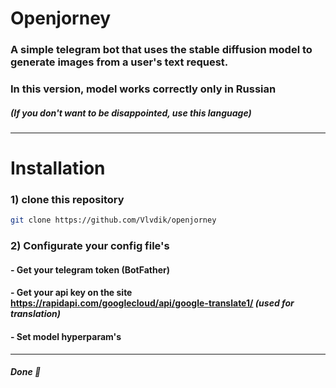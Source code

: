 # Оpenjorney
### A simple telegram bot that uses the stable diffusion model to generate images from a user's text request. 
### In this version, model works correctly only in **Russian**
##### ***(If you don't want to be disappointed, use this language)***
---
# Installation
### 1) clone this repository
```bash
git clone https://github.com/Vlvdik/openjorney
```
### 2) Configurate your config file's

#### - Get your telegram token (BotFather)
#### - Get your api key on the site https://rapidapi.com/googlecloud/api/google-translate1/ *(used for translation)*
#### - Set model hyperparam's
---
##### **Done** 🎉
